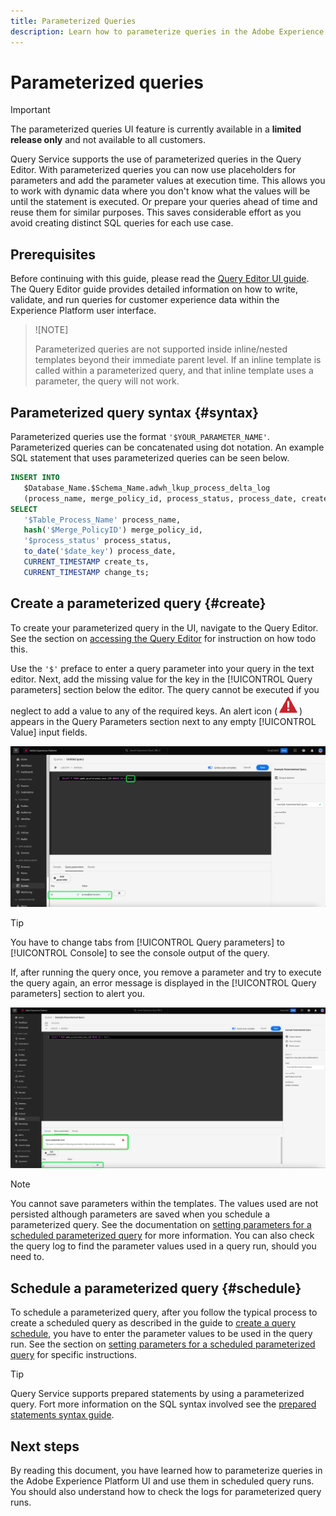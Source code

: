 ```yaml
---
title: Parameterized Queries
description: Learn how to parameterize queries in the Adobe Experience Platform UI.
---
```

# Parameterized queries

>[!IMPORTANT]
>
>The parameterized queries UI feature is currently available in a **limited release only** and not available to all customers.

Query Service supports the use of parameterized queries in the Query Editor. With parameterized queries you can now use placeholders for parameters and add the parameter values at execution time. This allows you to work with dynamic data where you don't know what the values will be until the statement is executed. Or prepare your queries ahead of time and reuse them for similar purposes. This saves considerable effort as you avoid creating distinct SQL queries for each use case.

## Prerequisites

Before continuing with this guide, please read the [Query Editor UI guide](./user-guide.md). The Query Editor guide provides detailed information on how to write, validate, and run queries for customer experience data within the Experience Platform user interface.

>![NOTE]
>
>Parameterized queries are not supported inside inline/nested templates beyond their immediate parent level. If an inline template is called within a parameterized query, and that inline template uses a parameter, the query will not work.

## Parameterized query syntax {#syntax}

Parameterized queries use the format `'$YOUR_PARAMETER_NAME'`. Parameterized queries can be concatenated using dot notation. An example SQL statement that uses parameterized queries can be seen below.

```sql
INSERT INTO
   $Database_Name.$Schema_Name.adwh_lkup_process_delta_log
   (process_name, merge_policy_id, process_status, process_date, create_ts, change_ts)
SELECT
   '$Table_Process_Name' process_name,
   hash('$Merge_PolicyID') merge_policy_id,
   '$process_status' process_status,
   to_date('$date_key') process_date,
   CURRENT_TIMESTAMP create_ts,
   CURRENT_TIMESTAMP change_ts;
```

## Create a parameterized query {#create}

<!-- below is probably unnecessary 
In the Experience Platform UI, select **Queries** in the left navigation menu to open the Query Service workspace. Next, select **Create Query** at the top right of the screen to start writing queries. This link is available from any of the pages in the Query Service workspace. -->

To create your parameterized query in the UI, navigate to the Query Editor. See the section on [accessing the Query Editor](./user-guide.md#accessing-query-editor) for instruction on how todo this.

Use the `'$'` preface to enter a query parameter into your query in the text editor.  Next, add the missing value for the key in the [!UICONTROL Query parameters] section below the editor. The query cannot be executed if you neglect to add a value to any of the required keys. An alert icon (![An alert icon.](../images/ui/parameterized-queries/alert-icon.png)) appears in the Query Parameters section next to any empty [!UICONTROL Value] input fields.

![The Query Editor with a parameterized query and the Query parameters section highlighted.](../images/ui/parameterized-queries/parameterized-query.png)

>[!TIP]
>
>You have to change tabs from [!UICONTROL Query parameters] to [!UICONTROL Console] to see the console output of the query. 

If, after running the query once, you remove a parameter and try to execute the query again, an error message is displayed in the [!UICONTROL Query parameters] section to alert you.

![The Query Editor with an empty value Filed and the query parameters error highlighted.](../images/ui/parameterized-queries/query-parameter-error.png)

>[!NOTE]
>
>You cannot save parameters within the templates. The values used are not persisted although parameters are saved when you schedule a parameterized query. See the documentation on [setting parameters for a scheduled parameterized query](./query-schedules.m.md#set-parameters) for more information. You can also check the query log to find the parameter values used in a query run, should you need to.

## Schedule a parameterized query {#schedule}

To schedule a parameterized query, after you follow the typical process to create a scheduled query as described in the guide to [create a query schedule](./query-schedules.md#create-schedule), you have to enter the parameter values to be used in the query run. See the section on [setting parameters for a scheduled parameterized query](./query-schedules.m.md#set-parameters) for specific instructions.

>[!TIP]
>
>Query Service supports prepared statements by using a parameterized query. Fort more information on the SQL syntax involved see the [prepared statements syntax guide](../sql/prepared-statements.md).

## Next steps

By reading this document, you have learned how to parameterize queries in the Adobe Experience Platform UI and use them in scheduled query runs. You should also understand how to check the logs for parameterized query runs.



<!-- Add a note to say doesnt work with inline templates (On both PRs) -->